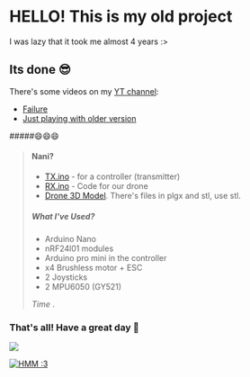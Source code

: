 # HELLO! This is my old project 

I was lazy that it took me almost 4 years :>

## Its done 😎 

There's some videos on my [YT channel](https://www.youtube.com/@Pikuto):
- [Failure](https://www.youtube.com/watch?v=s6aQL8gn0tk)
- [Just playing with older version](https://www.youtube.com/watch?v=Mb7Tie5dZIM)

#####😄😄😄

> #### Nani?
>
> - [TX.ino](https://github.com/PIKUT0/Drone-on-Arduino-Nano/blob/kuto/firmware/TXV.ino) - for a controller (transmitter)
> - [RX.ino](https://github.com/PIKUT0/Drone-on-Arduino-Nano/blob/kuto/firmware/RXV.ino) - Code for our drone
> - [Drone 3D Model](https://github.com/PIKUT0/Drone-on-Arduino-Nano/tree/kuto/3D%20-%20Models). There's files in plgx and stl, use stl.
> 
> ##### What I've Used?
> - Arduino Nano
> - nRF24l01 modules
> - Arduino pro mini in the controller
> - x4 Brushless motor + ESC
> - 2 Joysticks
> - 2 MPU6050 (GY521)
> 
>  *Time* .

### That's all! Have a great day 🤗

[![](https://i.giphy.com/media/v1.Y2lkPTc5MGI3NjExbWozNWMzaXRoY3JycWlrNHU5aDVpOGhkenVpMnBvaWMydDc0YmkyMCZlcD12MV9pbnRlcm5hbF9naWZfYnlfaWQmY3Q9Zw/W1fFHj6LvyTgfBNdiz/giphy.gif)](https://github.com/PIKUT0/Drone-on-Arduino-Nano "Just a drone :>")

[![HMM :3](https://komarev.com/ghpvc/?username=PIKUT0&style=for-the-badge&label=visitors+count&color=120e0e)](https://github.com/PIKUT0/Drone-on-Arduino-Nano)
